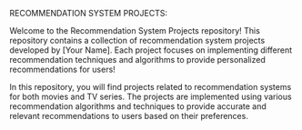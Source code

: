 RECOMMENDATION SYSTEM PROJECTS:


Welcome to the Recommendation System Projects repository! This repository contains a collection of recommendation system projects developed by [Your Name]. Each project focuses on implementing different recommendation techniques and algorithms to provide personalized recommendations for users!


In this repository, you will find projects related to recommendation systems for both movies and TV series. The projects are implemented using various recommendation algorithms and techniques to provide accurate and relevant recommendations to users based on their preferences.
